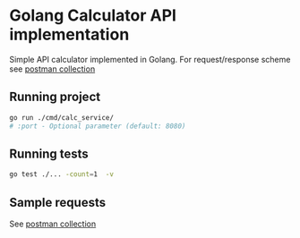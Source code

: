# Golang Calculator API implementation

Simple API calculator implemented in Golang. For request/response scheme see [postman collection](tests/postman_collections/calculator.json)

## Running project

```bash
go run ./cmd/calc_service/
# :port - Optional parameter (default: 8080)
```

## Running tests

```bash
go test ./... -count=1  -v 
```

## Sample requests

See [postman collection](tests/postman_collections/calculator.json)
